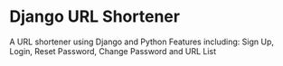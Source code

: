 # Django URL Shortener
A URL shortener using Django and Python
Features including:
Sign Up, Login, Reset Password, Change Password and URL List
